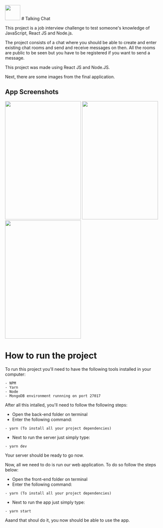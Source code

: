 <img src="https://i.ibb.co/SBLNRzt/Pin-Clipart-com-clipart-chat-4917893.png"  height="50">
# Talking Chat

This project is a job interview challenge to test someone's knowledge of JavaScript, React JS and Node.js.

The project consists of a chat where you should be able to create and enter existing chat rooms and send and receive messages on then.
All the rooms are public to be seen but you have to be registered if you want to send a message.

This project was made using React JS and Node.JS.

Next, there are some images from the final application.

## App Screenshots

<img src="https://i.ibb.co/42f2bGv/Screen-Shot-2021-03-12-at-6-40-50-PM.png" width="250" height="390" width="550">
<img src="https://i.ibb.co/JcLc8St/Screen-Shot-2021-03-12-at-5-58-36-PM.png" width="250" height="390" width="550">
<img src="https://i.ibb.co/61H6mjf/Screen-Shot-2021-03-12-at-5-53-16-PM.png" width="250" height="390" width="550">


# How to run the project

To run this project you'll need to have the following tools installed in your computer:

    - NPM
    - Yarn
    - Node
    - MongoDB environment runnning on port 27017

After all this intalled, you'll need to follow the following steps:

- Open the back-end folder on terminal
- Enter the following command:

```
- yarn (To install all your project dependencies)
```

- Next to run the server just simply type:

```
- yarn dev
```

Your server should be ready to go now.

Now, all we need to do is run our web application. To do so follow the steps below:

-  Open the front-end folder on terminal
- Enter the following command:

```
- yarn (To install all your project dependencies)
```
- Next to run the app just simply type:

```
- yarn start
```

Aaand that shoul do it, you now should be able to use the app.
